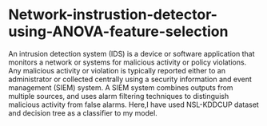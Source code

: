 # Network-instrustion-detector-using-ANOVA-feature-selection
An intrusion detection system (IDS) is a device or software application that monitors a network or systems for malicious activity or policy violations. Any malicious activity or violation is typically reported either to an administrator or collected centrally using a security information and event management (SIEM) system. A SIEM system combines outputs from multiple sources, and uses alarm filtering techniques to distinguish malicious activity from false alarms.
Here,I have used NSL-KDDCUP dataset and decision tree as a classifier to my model. 
